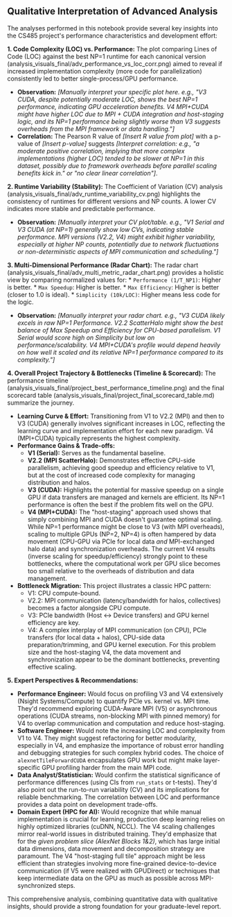 
## Qualitative Interpretation of Advanced Analysis

The analyses performed in this notebook provide several key insights into the CS485 project's performance characteristics and development effort:

**1. Code Complexity (LOC) vs. Performance:**
The plot comparing Lines of Code (LOC) against the best NP=1 runtime for each canonical version (analysis_visuals_final/adv_performance_vs_loc_corr.png) aimed to reveal if increased implementation complexity (more code for parallelization) consistently led to better single-process/GPU performance.
*   **Observation:** *[Manually interpret your specific plot here. e.g., "V3 CUDA, despite potentially moderate LOC, shows the best NP=1 performance, indicating GPU acceleration benefits. V4 MPI+CUDA might have higher LOC due to MPI + CUDA integration and host-staging logic, and its NP=1 performance being slightly worse than V3 suggests overheads from the MPI framework or data handling."]*
*   **Correlation:** The Pearson R value of *[Insert R value from plot]* with a p-value of *[Insert p-value]* suggests *[Interpret correlation: e.g., "a moderate positive correlation, implying that more complex implementations (higher LOC) tended to be slower at NP=1 in this dataset, possibly due to framework overheads before parallel scaling benefits kick in." or "no clear linear correlation"]*.

**2. Runtime Variability (Stability):**
The Coefficient of Variation (CV) analysis (analysis_visuals_final/adv_runtime_variability_cv.png) highlights the consistency of runtimes for different versions and NP counts. A lower CV indicates more stable and predictable performance.
*   **Observation:** *[Manually interpret your CV plot/table. e.g., "V1 Serial and V3 CUDA (at NP=1) generally show low CVs, indicating stable performance. MPI versions (V2.2, V4) might exhibit higher variability, especially at higher NP counts, potentially due to network fluctuations or non-deterministic aspects of MPI communication and scheduling."]*

**3. Multi-Dimensional Performance (Radar Chart):**
The radar chart (analysis_visuals_final/adv_multi_metric_radar_chart.png) provides a holistic view by comparing normalized values for:
    *   `Performance (1/T_NP1)`: Higher is better.
    *   `Max Speedup`: Higher is better.
    *   `Max Efficiency`: Higher is better (closer to 1.0 is ideal).
    *   `Simplicity (10k/LOC)`: Higher means less code for the logic.
*   **Observation:** *[Manually interpret your radar chart. e.g., "V3 CUDA likely excels in raw NP=1 Performance. V2.2 ScatterHalo might show the best balance of Max Speedup and Efficiency for CPU-based parallelism. V1 Serial would score high on Simplicity but low on performance/scalability. V4 MPI+CUDA's profile would depend heavily on how well it scaled and its relative NP=1 performance compared to its complexity."]*

**4. Overall Project Trajectory & Bottlenecks (Timeline & Scorecard):**
The performance timeline (analysis_visuals_final/project_best_performance_timeline.png) and the final scorecard table (analysis_visuals_final/project_final_scorecard_table.md) summarize the journey.
*   **Learning Curve & Effort:** Transitioning from V1 to V2.2 (MPI) and then to V3 (CUDA) generally involves significant increases in LOC, reflecting the learning curve and implementation effort for each new paradigm. V4 (MPI+CUDA) typically represents the highest complexity.
*   **Performance Gains & Trade-offs:**
    *   **V1 (Serial):** Serves as the fundamental baseline.
    *   **V2.2 (MPI ScatterHalo):** Demonstrates effective CPU-side parallelism, achieving good speedup and efficiency relative to V1, but at the cost of increased code complexity for managing distribution and halos.
    *   **V3 (CUDA):** Highlights the potential for massive speedup on a single GPU if data transfers are managed and kernels are efficient. Its NP=1 performance is often the best if the problem fits well on the GPU.
    *   **V4 (MPI+CUDA):** The "host-staging" approach used shows that simply combining MPI and CUDA doesn't guarantee optimal scaling. While NP=1 performance might be close to V3 (with MPI overheads), scaling to multiple GPUs (NP=2, NP=4) is often hampered by data movement (CPU-GPU via PCIe for local data *and* MPI-exchanged halo data) and synchronization overheads. The current V4 results (inverse scaling for speedup/efficiency) strongly point to these bottlenecks, where the computational work per GPU slice becomes too small relative to the overheads of distribution and data management.
*   **Bottleneck Migration:** This project illustrates a classic HPC pattern:
    *   V1: CPU compute-bound.
    *   V2.2: MPI communication (latency/bandwidth for halos, collectives) becomes a factor alongside CPU compute.
    *   V3: PCIe bandwidth (Host <-> Device transfers) and GPU kernel efficiency are key.
    *   V4: A complex interplay of MPI communication (on CPU), PCIe transfers (for local data + halos), CPU-side data preparation/trimming, and GPU kernel execution. For this problem size and the host-staging V4, the data movement and synchronization appear to be the dominant bottlenecks, preventing effective scaling.

**5. Expert Perspectives & Recommendations:**
*   **Performance Engineer:** Would focus on profiling V3 and V4 extensively (Nsight Systems/Compute) to quantify PCIe vs. kernel vs. MPI time. They'd recommend exploring CUDA-Aware MPI (V5) or asynchronous operations (CUDA streams, non-blocking MPI with pinned memory) for V4 to overlap communication and computation and reduce host-staging.
*   **Software Engineer:** Would note the increasing LOC and complexity from V1 to V4. They might suggest refactoring for better modularity, especially in V4, and emphasize the importance of robust error handling and debugging strategies for such complex hybrid codes. The choice of `alexnetTileForwardCUDA` encapsulates GPU work but might make layer-specific GPU profiling harder from the main MPI code.
*   **Data Analyst/Statistician:** Would confirm the statistical significance of performance differences (using CIs from `run_stats` or t-tests). They'd also point out the run-to-run variability (CV) and its implications for reliable benchmarking. The correlation between LOC and performance provides a data point on development trade-offs.
*   **Domain Expert (HPC for AI):** Would recognize that while manual implementation is crucial for learning, production deep learning relies on highly optimized libraries (cuDNN, NCCL). The V4 scaling challenges mirror real-world issues in distributed training. They'd emphasize that for the *given problem slice (AlexNet Blocks 1&2)*, which has large initial data dimensions, data movement and decomposition strategy are paramount. The V4 "host-staging full tile" approach might be less efficient than strategies involving more fine-grained device-to-device communication (if V5 were realized with GPUDirect) or techniques that keep intermediate data on the GPU as much as possible across MPI-synchronized steps.

This comprehensive analysis, combining quantitative data with qualitative insights, should provide a strong foundation for your graduate-level report.

